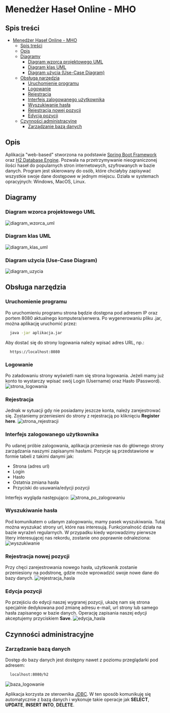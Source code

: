 # Menedżer Haseł Online - MHO

## Spis treści
- [Menedżer Haseł Online - MHO](#menedżer-haseł-online---mho)
  - [Spis treści](#spis-treści)
  - [Opis](#opis)
  - [Diagramy](#diagramy)
    - [Diagram wzorca projektowego UML](#diagram-wzorca-projektowego-uml)
    - [Diagram klas UML](#diagram-klas-uml)
    - [Diagram użycia (Use-Case Diagram)](#diagram-użycia-use-case-diagram)
  - [Obsługa narzędzia](#obsługa-narzędzia)
    - [Uruchomienie programu](#uruchomienie-programu)
    - [Logowanie](#logowanie)
    - [Rejestracja](#rejestracja)
    - [Interfejs zalogowanego użytkownika](#interfejs-zalogowanego-użytkownika)
    - [Wyszukiwanie hasła](#wyszukiwanie-hasła)
    - [Rejestracja nowej pozycji](#rejestracja-nowej-pozycji)
    - [Edycja pozycji](#edycja-pozycji)
  - [Czynności administracyjne](#czynności-administracyjne)
    - [Zarządzanie bazą danych](#zarządzanie-bazą-danych)

## Opis

Aplikacja "web-based" stworzona na podstawie [Spring Boot Framework](https://spring.io/) oraz [H2 Database Engine](http://h2database.com/html/main.html). Pozwala na przetrzymywanie nieograniczonej ilości haseł do popularnych stron internetowych, szyfrowanych w bazie danych. Program jest skierowany do osób, które chciałyby zapisywać wszystkie swoje dane dostępowe w jednym miejscu. Działa w systemach opracyjnych: Windows, MacOS, Linux.

## Diagramy

### Diagram wzorca projektowego UML
![diagram_wzorca_uml](https://external-content.duckduckgo.com/iu/?u=https%3A%2F%2Fsomospnt.com%2Fimages%2Fblog%2Farticulos%2F159-node-mvc%2Fmodel-view-controller-light-blue.png&f=1&nofb=1)

### Diagram klas UML
![diagram_klas_uml](https://cdn.discordapp.com/attachments/981690125190836304/982515354729324594/InzynieriaProjekt.jpg)

### Diagram użycia (Use-Case Diagram)
![diagram_uzycia](https://scontent.xx.fbcdn.net/v/t1.15752-9/286586339_395303169315769_7686017604562546848_n.png?stp=dst-png_p403x403&_nc_cat=108&ccb=1-7&_nc_sid=aee45a&_nc_ohc=NdZviy3xVPAAX_Sq5qz&_nc_ad=z-m&_nc_cid=0&_nc_ht=scontent.xx&oh=03_AVLFX_k3AO5M2yuURHuJwhrLOfMTqHAiW4UaqUXVfmlfyA&oe=62CA9E3E)


## Obsługa narzędzia

### Uruchomienie programu
Po uruchomieniu programu strona będzie dostępna pod adresem IP oraz portem 8080 aktualnego komputera/serwera. Po wygenerowaniu pliku .jar, można aplikację uruchomić przez:

```sh
  java -jar aplikacja.jar
```

Aby dostać się do strony logowania należy wpisać adres URL, np.:
```
  https://localhost:8080
```

### Logowanie
Po załadowaniu strony wyświetli nam się strona logowania. Jeżeli mamy już konto to wystarczy wpisać swój Login (Username) oraz Hasło (Password).
![strona_logowania](https://i.imgur.com/I4mLZ8J.png)

### Rejestracja
Jednak w sytuacji gdy nie posiadamy jeszcze konta, należy zarejestrować się. Zostaniemy przeniesieni do strony z rejestracją po kliknięciu **Register here**.
![strona_rejestracji](https://i.imgur.com/jSFu3WU.png)


### Interfejs zalogowanego użytkownika
Po udanej próbie zalogowania, aplikacja przeniesie nas do głównego strony zarządzania naszymi zapisanymi hasłami. Pozycje są przedstawione w formie tabeli z takimi danymi jak:
 - Strona (adres url)
 - Login
 - Hasło
 - Ostatnia zmiana hasła
 - Przyciski do usuwania/edycji pozycji

Interfejs wygląda następująco:
![strona_po_zalogowaniu](https://i.imgur.com/HOpcUXp.png)

### Wyszukiwanie hasła
Pod komunikatem o udanym zalogowaniu, mamy pasek wyszukiwania. Tutaj można wyszukać strony url, które nas interesują. Funkcjonalność działa na bazie wyrażeń regularnych. W przypadku kiedy wprowadzimy pierwsze litery interesującej nas rekordu, zostanie ono poprawnie odnaleziona:
![wyszukiwanie](https://i.imgur.com/0UUqKyX.png)

### Rejestracja nowej pozycji
Przy chęci zarejestrowania nowego hasła, użytkownik zostanie przeniesiony na podstronę, gdzie może wprowadzić swoje nowe dane do bazy danych.
![rejestracja_hasla](https://i.imgur.com/Xk4Ma4N.png)

### Edycja pozycji
Po przejściu do edycji naszej wygranej pozycji, ukażę nam się strona specjalnie dedykowana pod zmianę adresu e-mail, url strony lub samego hasła zapisanego w bazie danych. Operację zapisania naszej edycji akceptujemy przyciskiem **Save**.
![edycja_hasla](https://i.imgur.com/o08ZQ9N.png)

## Czynności administracyjne

### Zarządzanie bazą danych
Dostęp do bazy danych jest dostępny nawet z poziomu przeglądarki pod adresem:

```sh
  localhost:8080/h2
```

![baza_logowanie](https://i.imgur.com/OFBqDjp.png)

Aplikacja korzysta ze sterownika [JDBC](https://pl.wikipedia.org/wiki/Java_DataBase_Connectivity). W ten sposób komunikuję się automatycznie z bazą danych i wykonuje takie operacje jak **SELECT**, **UPDATE**, **INSERT INTO**, **DELETE**.
